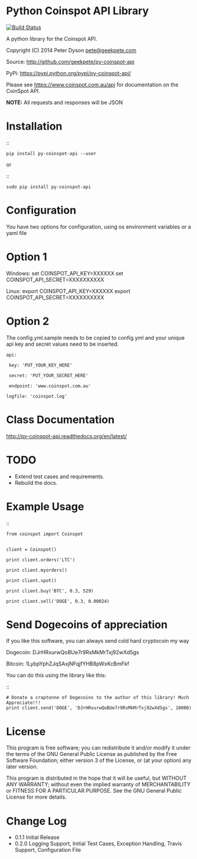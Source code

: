 Python Coinspot API Library
===========================

[![Build Status](https://travis-ci.org/monk-ee/py-coinspot-api.png?branch=master)](https://travis-ci.org/monk-ee/py-coinspot-api)


A python library for the Coinspot API.


Copyright (C) 2014 Peter Dyson pete@geekpete.com

Source: http://github.com/geekpete/py-coinspot-api

PyPi: https://pypi.python.org/pypi/py-coinspot-api/

Please see https://www.coinspot.com.au/api for documentation on the
CoinSpot API.

**NOTE:** All requests and responses will be JSON

Installation
============

::

    pip install py-coinspot-api --user


or

::

    sudo pip install py-coinspot-api


Configuration
=============
You have two options for configuration, using os environment variables or a yaml file


Option 1
========

Windows:
set COINSPOT_API_KEY=XXXXXX
set COINSPOT_API_SECRET=XXXXXXXXXX

Linux:
export COINSPOT_API_KEY=XXXXXX
export COINSPOT_API_SECRET=XXXXXXXXXX



Option 2
========

The config.yml.sample needs to be copied to config.yml and your unique api key and secret values need to be inserted.

    api:

     key: 'PUT_YOUR_KEY_HERE'

     secret: 'PUT_YOUR_SECRET_HERE'

     endpoint: 'www.coinspot.com.au'

    logfile: 'coinspot.log'


Class Documentation
===================

http://py-coinspot-api.readthedocs.org/en/latest/

TODO
====

-  Extend test cases and requirements.
-  Rebuild the docs.


Example Usage
=============

::

    from coinspot import Coinspot


    client = Coinspot()

    print client.orders('LTC')

    print client.myorders()

    print client.spot()

    print client.buy('BTC', 0.3, 529)

    print client.sell('DOGE', 0.3, 0.00024)


Send Dogecoins of appreciation
==============================

If you like this software, you can always send cold hard cryptocoin my way

Dogecoin: DJrHRxurwQoBUe7r9RsMkMrTxj92wXd5gs

Bitcoin: 1LybpYphZJqSAxjNFqjfYHB8pWxKcBmFkf

You can do this using the library like this:

::

    # Donate a craptonne of Dogecoins to the author of this library! Much Appreciate!!!
    print client.send('DOGE', 'DJrHRxurwQoBUe7r9RsMkMrTxj92wXd5gs', 10000)


License
=======

This program is free software; you can redistribute it and/or modify it
under the terms of the GNU General Public License as published by the
Free Software Foundation; either version 3 of the License, or (at your
option) any later version.

This program is distributed in the hope that it will be useful, but
WITHOUT ANY WARRANTY; without even the implied warranty of
MERCHANTABILITY or FITNESS FOR A PARTICULAR PURPOSE. See the GNU General
Public License for more details.


Change Log
==========

-    0.1.1 Initial Release
-    0.2.0 Logging Support, Initial Test Cases, Exception Handling, Travis Support, Configuration File